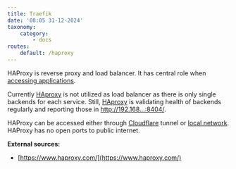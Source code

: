 ```yaml
---
title: Traefik
date: '08:05 31-12-2024'
taxonomy:
    category:
        - docs
routes:
    default: /haproxy
---
```


HAProxy is reverse proxy and load balancer. It has central role when [accessing applications](/access-to-applications).

Currently [HAproxy](/haproxy) is not utilized as load balancer as there is only single backends for each service. Still, [HAproxy](/haproxy) is validating health of backends regularly and reporting those in http://192.168...:8404/.

HAProxy can be accessed either through [Cloudflare](/cloudflare) tunnel or [local network](/lan). HAProxy has no open ports to public internet.


**External sources:**
* [https://www.haproxy.com/](https://www.haproxy.com/)
